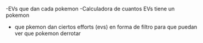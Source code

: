-EVs que dan cada pokemon
-Calculadora de cuantos EVs tiene un pokemon 
- que pkemon dan ciertos efforts (evs) en forma de filtro para que puedan ver  que pokemon derrotar 
